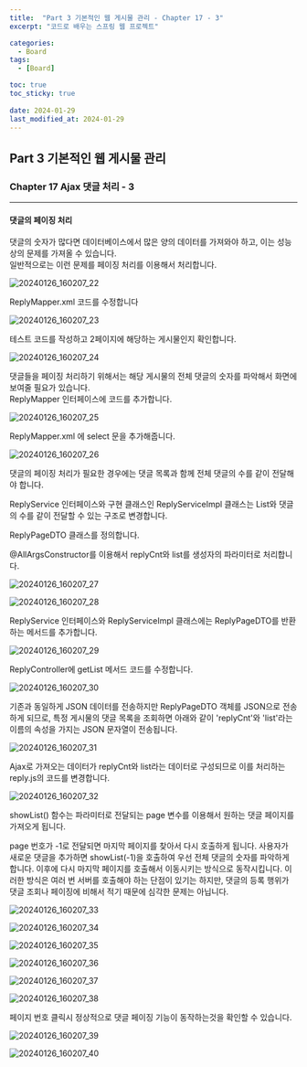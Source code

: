 ```yaml
---
title:  "Part 3 기본적인 웹 게시물 관리 - Chapter 17 - 3"
excerpt: "코드로 배우는 스프링 웹 프로젝트"

categories:
  - Board
tags:
  - [Board]

toc: true
toc_sticky: true
 
date: 2024-01-29
last_modified_at: 2024-01-29
---
```


## Part 3 기본적인 웹 게시물 관리

### Chapter 17 Ajax 댓글 처리 - 3 
---

#### 댓글의 페이징 처리

댓글의 숫자가 많다면 데이터베이스에서 많은 양의 데이터를 가져와야 하고, 이는 성능상의 문제를 가져올 수 있습니다.  
일반적으로는 이런 문제를 페이징 처리를 이용해서 처리합니다.  

![20240126_160207_22](https://github.com/daekyeonghan/daekyeonghan.github.io/assets/117332830/a656e509-e0b7-4cda-b7d0-400b382b4266)  

ReplyMapper.xml 코드를 수정합니다

![20240126_160207_23](https://github.com/daekyeonghan/daekyeonghan.github.io/assets/117332830/8335b227-60af-43cb-9c7a-ddf15c2b36b0)  

테스트 코드를 작성하고 2페이지에 해당하는 게시물인지 확인합니다.  

![20240126_160207_24](https://github.com/daekyeonghan/daekyeonghan.github.io/assets/117332830/adfca3fa-cbef-4403-b41b-b1dc083a9798)  

댓글들을 페이징 처리하기 위해서는 해당 게시물의 전체 댓글의 숫자를 파악해서 화면에 보여줄 필요가 있습니다.  
ReplyMapper 인터페이스에 코드를 추가합니다.  

![20240126_160207_25](https://github.com/daekyeonghan/daekyeonghan.github.io/assets/117332830/3efa0bd9-84db-49ca-84d8-b70bffcd5110)  

ReplyMapper.xml 에 select 문을 추가해줍니다.  

![20240126_160207_26](https://github.com/daekyeonghan/daekyeonghan.github.io/assets/117332830/33071541-f4d6-4cd8-8eed-4d5b0399e61c)  

댓글의 페이징 처리가 필요한 경우에는 댓글 목록과 함께 전체 댓글의 수를 같이 전달해야 합니다.  

ReplyService 인터페이스와 구현 클래스인 ReplyServiceImpl 클래스는 List<ReplyVO>와 댓글의 수를 같이 전달할 수 있는 구조로 변경합니다.  

ReplyPageDTO 클래스를 정의합니다.  

@AllArgsConstructor를 이용해서 replyCnt와 list를 생성자의 파라미터로 처리합니다.  

![20240126_160207_27](https://github.com/daekyeonghan/daekyeonghan.github.io/assets/117332830/d1f7c4f0-c91b-4c4a-9fca-b39284470fbc)  

![20240126_160207_28](https://github.com/daekyeonghan/daekyeonghan.github.io/assets/117332830/dbd3de15-cbfb-4bcb-83ee-e26780d73a32)  

ReplyService 인터페이스와 ReplyServiceImpl 클래스에는 ReplyPageDTO를 반환하는 메서드를 추가합니다.  

![20240126_160207_29](https://github.com/daekyeonghan/daekyeonghan.github.io/assets/117332830/a9230c82-5f58-47e4-a448-7b1ee89275bb)  

ReplyController에 getList 메서드 코드를 수정합니다.  

![20240126_160207_30](https://github.com/daekyeonghan/daekyeonghan.github.io/assets/117332830/00445703-4ea8-4752-99a6-7236f21824da)  

기존과 동일하게 JSON 데이터를 전송하지만 ReplyPageDTO 객체를 JSON으로 전송하게 되므로, 특정 게시물의 댓글 목록을 조회하면 아래와 같이 'replyCnt'와 'list'라는 이름의 속성을 가지는 JSON 문자열이 전송됩니다.  

![20240126_160207_31](https://github.com/daekyeonghan/daekyeonghan.github.io/assets/117332830/2c9f823e-35f1-47e7-bf60-5fcc37f5789b)  

Ajax로 가져오는 데이터가 replyCnt와 list라는 데이터로 구성되므로 이를 처리하는 reply.js의 코드를 변경합니다.  

![20240126_160207_32](https://github.com/daekyeonghan/daekyeonghan.github.io/assets/117332830/cdb1d9a2-e155-42a1-b981-33b2dcc93a29)  

showList() 함수는 파라미터로 전달되는 page 변수를 이용해서 원하는 댓글 페이지를 가져오게 됩니다.  

page 번호가 -1로 전달되면 마지막 페이지를 찾아서 다시 호출하게 됩니다. 사용자가 새로운 댓글을 추가하면 showList(-1)을 호출하여 우선 전체 댓글의 숫자를 파악하게 합니다. 이후에 다시 마지막 페이지를 호출해서 이동시키는 방식으로 동작시킵니다. 이러한 방식은 여러 번 서버를 호출해야 하는 단점이 있기는 하지만, 댓글의 등록 행위가 댓글 조회나 페이징에 비해서 적기 때문에 심각한 문제는 아닙니다.  

![20240126_160207_33](https://github.com/daekyeonghan/daekyeonghan.github.io/assets/117332830/a228e13c-b457-4b08-b947-84505054fa9a)  

![20240126_160207_34](https://github.com/daekyeonghan/daekyeonghan.github.io/assets/117332830/065e1aed-95d4-46bd-9e76-397094d01c0d)  

![20240126_160207_35](https://github.com/daekyeonghan/daekyeonghan.github.io/assets/117332830/1424bb13-0592-4f38-8434-000ac4922fbd)  

![20240126_160207_36](https://github.com/daekyeonghan/daekyeonghan.github.io/assets/117332830/ebfc21d0-f4bb-4c8b-8645-7849878c33bf)  

![20240126_160207_37](https://github.com/daekyeonghan/daekyeonghan.github.io/assets/117332830/0a6075e2-ad2f-4bab-8e26-b55e766d577d)  

![20240126_160207_38](https://github.com/daekyeonghan/daekyeonghan.github.io/assets/117332830/e67f5c6c-982d-4a29-8802-5f2638589938)  

페이지 번호 클릭시 정상적으로 댓글 페이징 기능이 동작하는것을 확인할 수 있습니다.  

![20240126_160207_39](https://github.com/daekyeonghan/daekyeonghan.github.io/assets/117332830/ea216baf-19df-4657-af0e-66eab6ee7063)  

![20240126_160207_40](https://github.com/daekyeonghan/daekyeonghan.github.io/assets/117332830/62bd2748-901b-4408-bcad-7a640ebdddc8)  

